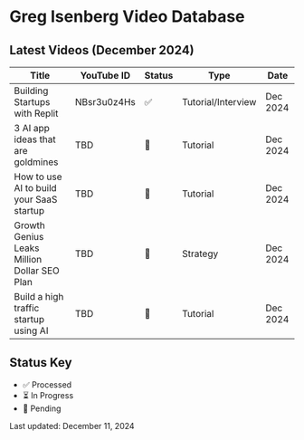 # Greg Isenberg Video Database

## Latest Videos (December 2024)

| Title | YouTube ID | Status | Type | Date |
|-------|------------|--------|------|------|
| Building Startups with Replit | NBsr3u0z4Hs | ✅ | Tutorial/Interview | Dec 2024 |
| 3 AI app ideas that are goldmines | TBD | 📝 | Tutorial | Dec 2024 |
| How to use AI to build your SaaS startup | TBD | 📝 | Tutorial | Dec 2024 |
| Growth Genius Leaks Million Dollar SEO Plan | TBD | 📝 | Strategy | Dec 2024 |
| Build a high traffic startup using AI | TBD | 📝 | Tutorial | Dec 2024 |

## Status Key
- ✅ Processed
- ⏳ In Progress
- 📝 Pending

Last updated: December 11, 2024